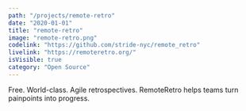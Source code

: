 ```yaml
---
path: "/projects/remote-retro"
date: "2020-01-01"
title: "remote-retro"
image: "remote-retro.png"
codelink: "https://github.com/stride-nyc/remote_retro"
livelink: "https://remoteretro.org/"
isVisible: true
category: "Open Source"
---
```


Free. World-class. Agile retrospectives.
RemoteRetro helps teams turn painpoints into progress.